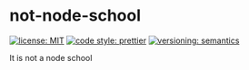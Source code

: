 # not-node-school

[![license: MIT](https://img.shields.io/badge/license-MIT-green)](https://github.com/priestine/not-node-school)
[![code style: prettier](https://img.shields.io/badge/code_style-prettier-ff69b4.svg)](https://github.com/prettier/prettier)
[![versioning: semantics](https://img.shields.io/badge/versioning-@priestine/semantics-912e5c.svg)](https://github.com/priestine/semantics)

It is not a node school
